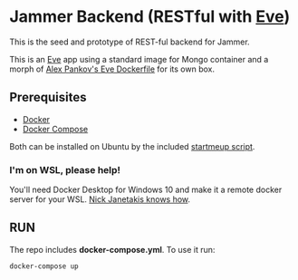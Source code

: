 # Jammer Backend (RESTful with [Eve][eve])

This is the seed and prototype of REST-ful backend for Jammer.

This is an [Eve][eve] app using a standard image for Mongo container and a morph of [Alex Pankov's Eve Dockerfile][alexdock] for its own box.

[eve]: http://docs.python-eve.org/en/latest/index.html
[alexdock]: https://github.com/alekspankov/docker-eve-python

## Prerequisites

- [Docker](https://docs.docker.com/) 
- [Docker Compose](https://docs.docker.com/compose/)

Both can be installed on Ubuntu by the included [startmeup script](./startmeup-ubuntu.bash).

### I'm on WSL, please help!

You'll need Docker Desktop for Windows 10 and make it a remote docker server for your WSL. [Nick Janetakis knows how][nickdock].

[nickdock]: https://nickjanetakis.com/blog/setting-up-docker-for-windows-and-wsl-to-work-flawlessly

## RUN

The repo includes **docker-compose.yml**. To use it run:

```bash
docker-compose up
```
